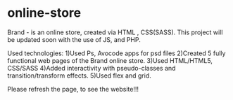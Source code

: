# online-store
Brand - is an online store, created via HTML , CSS(SASS).
This project will be updated soon with the use of JS, and PHP.

Used technologies:
1)Used Ps, Avocode apps for psd files
2)Created 5 fully functional web pages of the Brand online store.
3)Used HTML/HTML5, CSS/SASS
4)Added interactivity with pseudo-classes and transition/transform effects.
5)Used flex and grid. 

Please refresh the page, to see the website!!!
